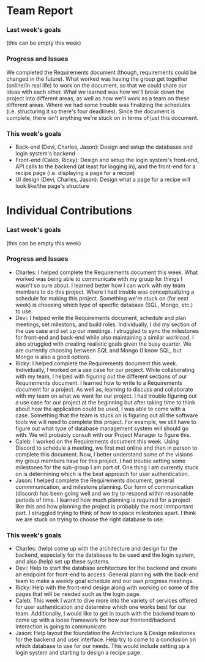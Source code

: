 # Team Report

### Last week's goals
(this can be empty this week)

### Progress and Issues

We completed the Requirements document (though, requirements could be changed in the future). What worked was having the group get together (online/in real life) to work on the document, so that we could share our ideas with each other. What we learned was how we'll break down the project into different areas, as well as how we'll work as a team on these different areas. Where we had some trouble was finalizing the schedules (i.e. structuring it so there's four deadlines). Since the document is complete, there isn't anything we're stuck on in terms of just this document. 

### This week's goals

- Back-end (Devi, Charles, Jason): Design and setup the databases and login system's backend
- Front-end (Caleb, Ricky): Design and setup the login system's front-end, API calls to the backend (at least for logging in), and the front-end for a recipe page (i.e. displaying a page for a recipe)
- UI design (Devi, Charles, Jason): Design what a page for a recipe will look like/the page's structure

# Individual Contributions

### Last week's goals
(this can be empty this week)

### Progress and Issues

- Charles: I helped complete the Requirements document this week. What worked was being able to communicate with my group for things I wasn't so sure about. I learned better how I can work with my team members to do this project. Where I had trouble was conceptualizing a schedule for making this project. Something we're stuck on (for next week) is choosing which type of specific database (SQL, Mongo, etc.) to use.
- Devi: I helped write the Requirements document, schedule and plan meetings, set milestons, and build roles. Individually, I did my section of the use case and set up our meetings. I struggled to sync the milestones for front-end and back-end while also maintaining a similar workload. I also struggled with creating realistic goals given the busy quarter. We are currently choosing between SQL and Mongo (I know SQL, but Mongo is also a good option).
- Ricky: I helped complete the Requirements document this week. Individually, I worked on a use case for our project. While collaborating with my team, I helped with figuring out the different sections of our Requirements document. I learned how to write to a Requirements document for a project. As well as, learning to discuss and collaborate with my team on  what we want for our project. I had trouble figuring out a use case for our project at the beginning but after taking time to think about how the application could be used, I was able to come with a case. Something that the team is stuck on is figuring out all the software tools we will need to complete this project. For example, we still have to figure out what type of database management system will should go with. We will probably consult with our Project Manager to figure this.
- Caleb: I worked on the Requirements document this week. Using Discord to schedule a meeting, we first met online and then in person to complete this document. Now, I better understand some of the visions my group members have for this project. I had trouble setting some milestones for the sub-group I am part of. One thing I am currently stuck on is determining which is the best approach for user authentication.
- Jason: I helped complete the Requirements document, general commmunication, and milestone planning. Our form of communication (discord) has been going well and we try to respond within reasonable periods of time. I learned how much planning is required for a project like this and how planning the project is probably the most immportant part. I struggled trying to think of how to space milestones apart. I think we are stuck on trying to choose the right database to use.

### This week's goals

- Charles: (help) come up with the architecture and design for the backend, especially for the databases to be used and the login system, and also (help) set up these systems.
- Devi: Help to start the database architecture for the backend and create an endpoint for front-end to access. General planning with the back-end team to make a weekly goal schedule and our own progress meetings.
- Ricky: Help with the front-end design along with working on some of the pages that will be needed such as the login page.
- Caleb: This week I want to dive more into the variety of services offered for user authentication and determine which one works best for our team. Additionally, I would like to get in touch with the backend team to come up with a loose framework for how our frontend/backend interaction is going to communicate.
- Jason: Help layout the foundation the Architecture & Design milestones for the backend and user interface. Help try to come to a conclusion on which database to use for our needs. This would include setting up a login system and starting to design a recipe page.
